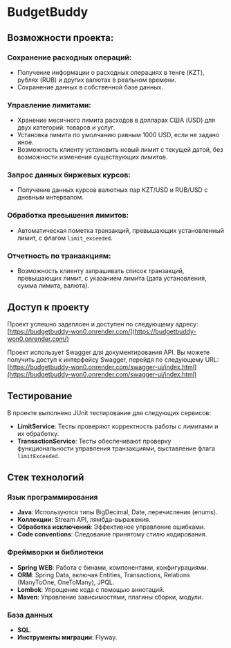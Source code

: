 # BudgetBuddy

## Возможности проекта:

### Сохранение расходных операций:
- Получение информации о расходных операциях в тенге (KZT), рублях (RUB) и других валютах в реальном времени.
- Сохранение данных в собственной базе данных.

### Управление лимитами:
- Хранение месячного лимита расходов в долларах США (USD) для двух категорий: товаров и услуг.
- Установка лимита по умолчанию равным 1000 USD, если не задано иное.
- Возможность клиенту установить новый лимит с текущей датой, без возможности изменения существующих лимитов.

### Запрос данных биржевых курсов:
- Получение данных курсов валютных пар KZT/USD и RUB/USD с дневным интервалом.

### Обработка превышения лимитов:
- Автоматическая пометка транзакций, превышающих установленный лимит, с флагом `limit_exceeded`.

### Отчетность по транзакциям:
- Возможность клиенту запрашивать список транзакций, превышающих лимит, с указанием лимита (дата установления, сумма лимита, валюта).

## Доступ к проекту
Проект успешно задеплоен и доступен по следующему адресу:
[https://budgetbuddy-won0.onrender.com/](https://budgetbuddy-won0.onrender.com/)

Проект использует Swagger для документирования API. Вы можете получить доступ к интерфейсу Swagger, перейдя по следующему URL:
[https://budgetbuddy-won0.onrender.com/swagger-ui/index.html](https://budgetbuddy-won0.onrender.com/swagger-ui/index.html)

## Тестирование
В проекте выполнено JUnit тестирование для следующих сервисов:

- **LimitService**: Тесты проверяют корректность работы с лимитами и их обработку.
- **TransactionService**: Тесты обеспечивают проверку функциональности управления транзакциями, выставление флага `limitExceeded`.

## Стек технологий

### Язык программирования
- **Java**: Используются типы BigDecimal, Date, перечисления (enums).
- **Коллекции**: Stream API, лямбда-выражения.
- **Обработка исключений**: Эффективное управление ошибками.
- **Code conventions**: Следование принятому стилю кодирования.

### Фреймворки и библиотеки
- **Spring WEB**: Работа с бинами, компонентами, конфигурациями.
- **ORM**: Spring Data, включая Entities, Transactions, Relations (ManyToOne, OneToMany), JPQL.
- **Lombok**: Упрощение кода с помощью аннотаций.
- **Maven**: Управление зависимостями, плагины сборки, модули.

### База данных
- **SQL**.
- **Инструменты миграции**: Flyway.
